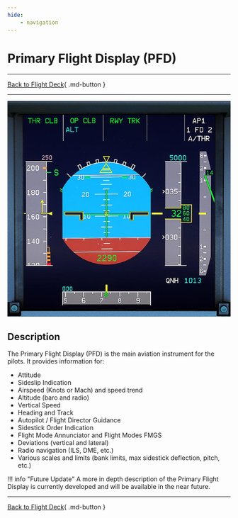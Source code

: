 ```yaml
---
hide:
    - navigation
---
```


# Primary Flight Display (PFD)

---

[Back to Flight Deck](../index.md){ .md-button }

---

![Primary Flight Display](../../../assets/a32nx-briefing/front/pdf.jpg "Primary Flight Display")

## Description

The Primary Flight Display (PFD) is the main aviation instrument for the pilots. It provides information for:

- Attitude
- Sideslip Indication
- Airspeed (Knots or Mach) and speed trend
- Altitude (baro and radio)
- Vertical Speed
- Heading and Track
- Autopilot / Flight Director Guidance
- Sidestick Order Indication
- Flight Mode Annunciator and Flight Modes FMGS
- Deviations (vertical and lateral)
- Radio navigation (ILS, DME, etc.)
- Various scales and limits (bank limits, max sidestick deflection, pitch, etc.)

<!-- TODO: UPDATE -->
!!! info "Future Update"
    A more in depth description of the Primary Flight Display is currently developed and will be available in the near future.

---

[Back to Flight Deck](../index.md){ .md-button }
